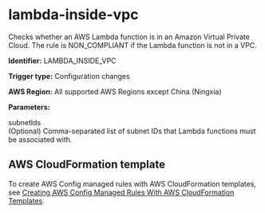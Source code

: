 # lambda\-inside\-vpc<a name="lambda-inside-vpc"></a>

Checks whether an AWS Lambda function is in an Amazon Virtual Private Cloud\. The rule is NON\_COMPLIANT if the Lambda function is not in a VPC\. 

**Identifier:** LAMBDA\_INSIDE\_VPC

**Trigger type:** Configuration changes

**AWS Region:** All supported AWS Regions except China \(Ningxia\)

**Parameters:**

 subnetIds  
\(Optional\) Comma\-separated list of subnet IDs that Lambda functions must be associated with\.

## AWS CloudFormation template<a name="w24aac11c29c17d231c15"></a>

To create AWS Config managed rules with AWS CloudFormation templates, see [Creating AWS Config Managed Rules With AWS CloudFormation Templates](aws-config-managed-rules-cloudformation-templates.md)\.